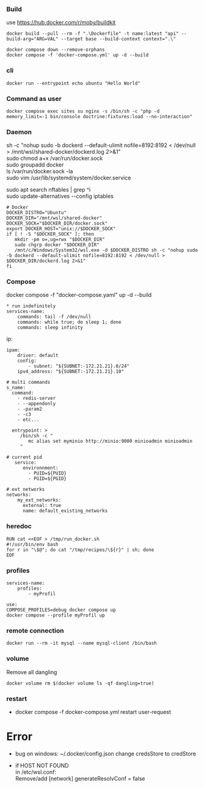 ### Build  

use https://hub.docker.com/r/moby/buildkit  
```
docker build --pull --rm -f ".\Dockerfile" -t name:latest "api" --build-arg="ARG=VAL" --target base --build-context context=".\"

docker compose down --remove-orphans
docker compose -f 'docker-compose.yml' up -d --build
```

### cli

```
docker run --entrypoint echo ubuntu "Hello World"
```

### Command as user

```
docker compose exec sites su nginx -s /bin/sh -c "php -d memory_limit=-1 bin/console doctrine:fixtures:load --no-interaction"
```

### Daemon

sh -c "nohup sudo -b dockerd --default-ulimit nofile=8192:8192 < /dev/null > /mnt/wsl/shared-docker/dockerd.log 2>&1"  
sudo chmod a+x /var/run/docker.sock   
sudo groupadd docker  
ls /var/run/docker.sock -la  
sudo vim /usr/lib/systemd/system/docker.service  

sudo apt search nftables | grep ^i  
sudo update-alternatives --config iptables  

```
# Docker
DOCKER_DISTRO="Ubuntu"
DOCKER_DIR="/mnt/wsl/shared-docker"
DOCKER_SOCK="$DOCKER_DIR/docker.sock"
export DOCKER_HOST="unix://$DOCKER_SOCK"
if [ ! -S "$DOCKER_SOCK" ]; then
   mkdir -pm o=,ug=rwx "$DOCKER_DIR"
   sudo chgrp docker "$DOCKER_DIR"
   /mnt/c/Windows/System32/wsl.exe -d $DOCKER_DISTRO sh -c "nohup sudo -b dockerd --default-ulimit nofile=8192:8192 < /dev/null > $DOCKER_DIR/dockerd.log 2>&1"
fi
```

### Compose

docker compose -f "docker-compose.yaml" up -d --build  

```
* run indefinitely
services-name:
    commands: tail -f /dev/null
    commands: while true; do sleep 1; done
    commands: sleep infinity
```

ip:
```
ipam:
    driver: default
    config:
        - subnet: "${SUBNET:-172.21.21}.0/24"
    ipv4_address: "${SUBNET:-172.21.21}.10"
```

```
# multi commands
s_name:
  command:
    - redis-server
    - --appendonly
    - -param2
    - -c3
    - etc...
 
  entrypoint: >
	 /bin/sh -c "
		mc alias set myminio http://minio:9000 minioadmin minioadmin
	 "

# current pid
   service:
      environnment:
        - PUID=${PUID}
        - PGID=${PGID}

# ext networks
networks:
    my_ext_networks:
      external: true
      name: default_existing_networks
```

### heredoc

```
RUN cat <<EOF > /tmp/run_docker.sh
#!/usr/bin/env bash
for r in "\$@"; do cat "/tmp/recipes/\${r}" | sh; done
EOF
```

### profiles

```
services-name:
    profiles:
        - myProfil

use:
COMPOSE_PROFILES=debug docker compose up
docker compose --profile myProfil up
```

### remote connection

```
docker run --rm -it mysql --name mysql-client /bin/bash  
```

### volume

Remove all dangling
```
docker volume rm $(docker volume ls -qf dangling=true)
```

### restart
- docker compose -f docker-compose.yml restart user-request

# Error

- bug on windows:
~/.docker/config.json change credsStore to credStore

* if HOST NOT FOUND  
in /etc/wsl.conf:  
Remove/add [network] generateResolvConf = false

